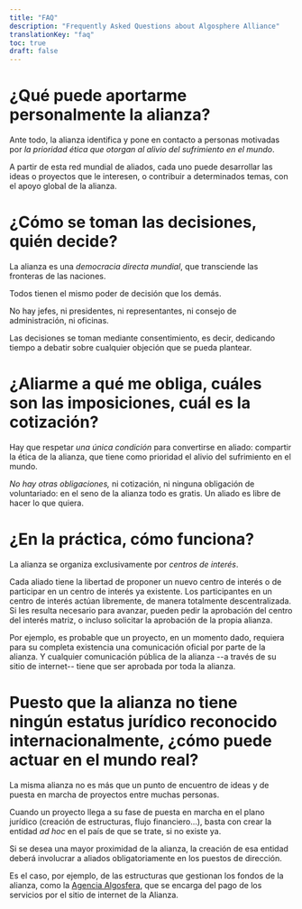```yaml
---
title: "FAQ"
description: "Frequently Asked Questions about Algosphere Alliance"
translationKey: "faq"
toc: true
draft: false
---
```


# ¿Qué puede aportarme personalmente la alianza?
Ante todo, la alianza identifica y pone en contacto a personas motivadas por *la prioridad ética que otorgan al alivio del sufrimiento en el mundo*.

A partir de esta red mundial de aliados, cada uno puede desarrollar las ideas o proyectos que le interesen, o contribuir a determinados temas, con el apoyo global de la alianza.

# ¿Cómo se toman las decisiones, quién decide?
La alianza es una *democracia directa mundial*, que transciende las fronteras de las naciones.

Todos tienen el mismo poder de decisión que los demás.

No hay jefes, ni presidentes, ni representantes, ni consejo de administración, ni oficinas.

Las decisiones se toman mediante consentimiento, es decir, dedicando tiempo a debatir sobre cualquier objeción que se pueda plantear.

# ¿Aliarme a qué me obliga, cuáles son las imposiciones, cuál es la cotización?
Hay que respetar *una única condición* para convertirse en aliado: compartir la ética de la alianza, que tiene como prioridad el alivio del sufrimiento en el mundo.

*No hay otras obligaciones,* ni cotización, ni ninguna obligación de voluntariado: en el seno de la alianza todo es gratis. Un aliado es libre de hacer lo que quiera.

# ¿En la práctica, cómo funciona?
La alianza se organiza exclusivamente por *centros de interés*.

Cada aliado tiene la libertad de proponer un nuevo centro de interés o de participar en un centro de interés ya existente. Los participantes en un centro de interés actúan libremente, de manera totalmente descentralizada. Si les resulta necesario para avanzar, pueden pedir la aprobación del centro del interés matriz, o incluso solicitar la aprobación de la propia alianza.

Por ejemplo, es probable que un proyecto, en un momento dado, requiera para su completa existencia una comunicación oficial por parte de la alianza. Y cualquier comunicación pública de la alianza  --a través de su sitio de internet-- tiene que ser aprobada por toda la alianza.

# Puesto que la alianza no tiene ningún estatus jurídico reconocido internacionalmente, ¿cómo puede actuar en el mundo real?
La misma alianza no es más que un punto de encuentro de ideas y de puesta en marcha de proyectos entre muchas personas.

Cuando un proyecto llega a su fase de puesta en marcha en el plano jurídico (creación de estructuras, flujo financiero...), basta con crear la entidad *ad hoc* en el país de que se trate, si no existe ya.

Si se desea una mayor proximidad de la alianza, la creación de esa entidad deberá involucrar a aliados obligatoriamente en los puestos de dirección.

Es el caso, por ejemplo, de las estructuras que gestionan los fondos de la alianza, como la [Agencia Algosfera](https://www.ic.gc.ca/app/scr/cc/CorporationsCanada/fdrlCrpDtls.html?corpId=8368970&V_TOKEN=1381977666108&crpNm=agence%20algosph%E8re&crpNmbr=&bsNmbr=), que se encarga del pago de los servicios por el sitio de internet de la Alianza.
